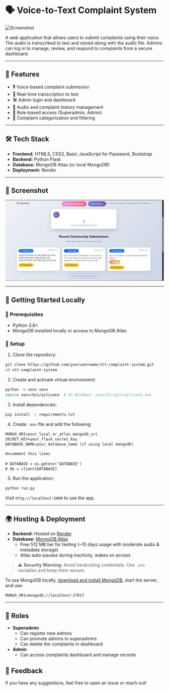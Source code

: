 
# 🗣️ Voice-to-Text Complaint System

![Screenshot](./8cc180a5-6484-47d7-895c-1d1ccfe44e1a.png)

A web application that allows users to submit complaints using their voice. The audio is transcribed to text and stored along with the audio file. Admins can log in to manage, review, and respond to complaints from a secure dashboard.

---

## 🚀 Features

- 🎙️ Voice-based complaint submission
- 📜 Real-time transcription to text
- 🛠️ Admin login and dashboard
- 📂 Audio and complaint history management
- 🔐 Role-based access (Superadmin, Admin)
- 🧾 Complaint categorization and filtering

---

## 🛠️ Tech Stack

- **Frontend:** HTML5, CSS3, Basic JavaScript for Password, Bootstrap
- **Backend:** Python Flask
- **Database:** MongoDB Atlas (or local MongoDB)
- **Deployment:** Render

---

## 📸 Screenshot

![App Screenshot](./assets/8cc180a5-6484-47d7-895c-1d1ccfe44e1a.png)

---

## 🧪 Getting Started Locally

### 🔧 Prerequisites

- Python 3.8+
- MongoDB installed locally or access to MongoDB Atlas

### 🐍 Setup

1. Clone the repository:
```bash
git clone https://github.com/yourusername/vtt-complaint-system.git
cd vtt-complaint-system
```

2. Create and activate virtual environment:
```bash
python -m venv venv
source venv/bin/activate  # On Windows: venv\Scripts\activate.bat
```

3. Install dependencies:
```bash
pip install -r requirements.txt
```

4. Create `.env` file and add the following:
```env
MONGO_URI=your_local_or_atlas_mongodb_uri
SECRET_KEY=your_flask_secret_key
DATABASE_NAME=your_database_name (if using local mongodb)
```

```Alter code (if using local mongodb)
Uncomment this lines

# DATABASE = os.getenv('DATABASE')
# db = client[DATABASE]
```

5. Run the application:
```bash
python run.py
```

Visit `http://localhost:5000` to use the app.

---

## 🌍 Hosting & Deployment

- **Backend:** Hosted on [Render](https://render.com/)
- **Database:** [MongoDB Atlas](https://www.mongodb.com/cloud/atlas)
    - Free 512 MB tier for testing (~10 days usage with moderate audio & metadata storage)
    - Atlas auto-pauses during inactivity, wakes on access

> ⚠️ **Security Warning:** Avoid hardcoding credentials. Use `.env` variables and keep them secure.

To use MongoDB locally, [download and install MongoDB](https://www.mongodb.com/try/download/community), start the server, and use:
```env
MONGO_URI=mongodb://localhost:27017
```

---

## 👥 Roles

- **Superadmin**
  - Can register new admins
  - Can promote admins to superadmins
  - Can delete the complaints in dashboard
- **Admin**
  - Can access complaints dashboard and manage records


## 💬 Feedback

If you have any suggestions, feel free to open an issue or reach out!
